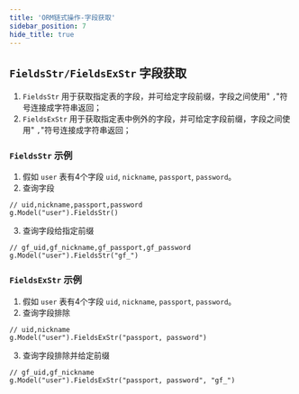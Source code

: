 ```yaml
---
title: 'ORM链式操作-字段获取'
sidebar_position: 7
hide_title: true
---
```


## `FieldsStr/FieldsExStr` 字段获取

1. `FieldsStr` 用于获取指定表的字段，并可给定字段前缀，字段之间使用" `,`"符号连接成字符串返回；
2. `FieldsExStr` 用于获取指定表中例外的字段，并可给定字段前缀，字段之间使用" `,`"符号连接成字符串返回；

### `FieldsStr` 示例

1. 假如 `user` 表有4个字段 `uid`, `nickname`, `passport`, `password`。
2. 查询字段









```
// uid,nickname,passport,password
g.Model("user").FieldsStr()
```

3. 查询字段给指定前缀









```
// gf_uid,gf_nickname,gf_passport,gf_password
g.Model("user").FieldsStr("gf_")
```


### `FieldsExStr` 示例

1. 假如 `user` 表有4个字段 `uid`, `nickname`, `passport`, `password`。
2. 查询字段排除









```
// uid,nickname
g.Model("user").FieldsExStr("passport, password")
```

3. 查询字段排除并给定前缀









```
// gf_uid,gf_nickname
g.Model("user").FieldsExStr("passport, password", "gf_")
```